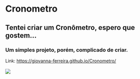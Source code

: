 # Cronometro

## Tentei criar um Cronômetro, espero que gostem...
### Um simples projeto, porém, complicado de criar.<br>
Link: https://giovanna-ferreira.github.io/Cronometro/ <br>
<br> <a href="https://giovanna-ferreira.github.io/Cronometro/" target="_blank"><img src="https://cdn.discordapp.com/attachments/892020077145231420/903300027596800020/unknown.png"></a>
